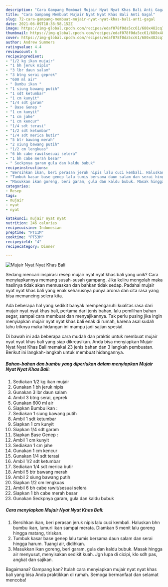 ```yaml
---
description: "Cara Gampang Membuat Mujair Nyat Nyat Khas Bali Anti Gagal"
title: "Cara Gampang Membuat Mujair Nyat Nyat Khas Bali Anti Gagal"
slug: 72-cara-gampang-membuat-mujair-nyat-nyat-khas-bali-anti-gagal
date: 2021-06-09T18:38:58.152Z
image: https://img-global.cpcdn.com/recipes/edaf078f0da5cc61/680x482cq70/mujair-nyat-nyat-khas-bali-foto-resep-utama.jpg
thumbnail: https://img-global.cpcdn.com/recipes/edaf078f0da5cc61/680x482cq70/mujair-nyat-nyat-khas-bali-foto-resep-utama.jpg
cover: https://img-global.cpcdn.com/recipes/edaf078f0da5cc61/680x482cq70/mujair-nyat-nyat-khas-bali-foto-resep-utama.jpg
author: Andrew Summers
ratingvalue: 4.4
reviewcount: 6
recipeingredient:
- "1/2 kg ikan mujair"
- "1 bh jeruk nipis"
- "3 lbr daun salam"
- "3 btng serai geprek"
- "600 ml air"
- " Bumbu ikan "
- "1 siung bawang putih"
- "1 sdt ketumbar"
- "1 cm kunyit"
- "1/4 sdt garam"
- " Base Genep "
- "1 cm kunyit"
- "1 cm jahe"
- "1 cm kencur"
- "1/4 sdt terasi"
- "1/2 sdt ketumbar"
- "1/4 sdt merica butir"
- "5 btr bawang merah"
- "2 siung bawang putih"
- "1/2 cm lengkuas"
- "6 bh cabe rawitsesuai selera"
- "1 bh cabe merah besar"
- " Seckpnya garam gula dan kaldu bubuk"
recipeinstructions:
- "Bersihkan ikan, beri perasan jeruk nipis lalu cuci kembali. Haluskan bhn bumbu ikan, lumuri ikan sampai merata. Diamkan 5 menit lalu goreng hingga matang, tiriskan."
- "Tumbuk kasar base genep lalu tumis bersama daun salam dan serai hingga harum. Tuangi air, didihkan."
- "Masukkan ikan goreng, beri garam, gula dan kaldu bubuk. Masak hingga air menyusut, menyisakan sedikit kuah. Jgn lupa di cicipi, klo sdh pas, angkat dan sajikan."
categories:
- Resep
tags:
- mujair
- nyat
- nyat

katakunci: mujair nyat nyat 
nutrition: 246 calories
recipecuisine: Indonesian
preptime: "PT11M"
cooktime: "PT53M"
recipeyield: "4"
recipecategory: Dinner

---
```



![Mujair Nyat Nyat Khas Bali](https://img-global.cpcdn.com/recipes/edaf078f0da5cc61/680x482cq70/mujair-nyat-nyat-khas-bali-foto-resep-utama.jpg)

Sedang mencari inspirasi resep mujair nyat nyat khas bali yang unik? Cara menyiapkannya memang susah-susah gampang. Jika keliru mengolah maka hasilnya tidak akan memuaskan dan bahkan tidak sedap. Padahal mujair nyat nyat khas bali yang enak seharusnya punya aroma dan cita rasa yang bisa memancing selera kita.

Ada beberapa hal yang sedikit banyak mempengaruhi kualitas rasa dari mujair nyat nyat khas bali, pertama dari jenis bahan, lalu pemilihan bahan segar, sampai cara membuat dan menyajikannya. Tak perlu pusing jika ingin menyiapkan mujair nyat nyat khas bali enak di rumah, karena asal sudah tahu triknya maka hidangan ini mampu jadi sajian spesial.




Di bawah ini ada beberapa cara mudah dan praktis untuk membuat mujair nyat nyat khas bali yang siap dikreasikan. Anda bisa menyiapkan Mujair Nyat Nyat Khas Bali memakai 23 jenis bahan dan 3 langkah pembuatan. Berikut ini langkah-langkah untuk membuat hidangannya.

<!--inarticleads1-->

##### Bahan-bahan dan bumbu yang diperlukan dalam menyiapkan Mujair Nyat Nyat Khas Bali:

1. Sediakan 1/2 kg ikan mujair
1. Gunakan 1 bh jeruk nipis
1. Gunakan 3 lbr daun salam
1. Ambil 3 btng serai, geprek
1. Gunakan 600 ml air
1. Siapkan  Bumbu ikan :
1. Sediakan 1 siung bawang putih
1. Ambil 1 sdt ketumbar
1. Siapkan 1 cm kunyit
1. Siapkan 1/4 sdt garam
1. Siapkan  Base Genep :
1. Ambil 1 cm kunyit
1. Sediakan 1 cm jahe
1. Gunakan 1 cm kencur
1. Gunakan 1/4 sdt terasi
1. Ambil 1/2 sdt ketumbar
1. Sediakan 1/4 sdt merica butir
1. Ambil 5 btr bawang merah
1. Ambil 2 siung bawang putih
1. Siapkan 1/2 cm lengkuas
1. Ambil 6 bh cabe rawit/sesuai selera
1. Siapkan 1 bh cabe merah besar
1. Gunakan  Seckpnya garam, gula dan kaldu bubuk




<!--inarticleads2-->

##### Cara menyiapkan Mujair Nyat Nyat Khas Bali:

1. Bersihkan ikan, beri perasan jeruk nipis lalu cuci kembali. Haluskan bhn bumbu ikan, lumuri ikan sampai merata. Diamkan 5 menit lalu goreng hingga matang, tiriskan.
1. Tumbuk kasar base genep lalu tumis bersama daun salam dan serai hingga harum. Tuangi air, didihkan.
1. Masukkan ikan goreng, beri garam, gula dan kaldu bubuk. Masak hingga air menyusut, menyisakan sedikit kuah. Jgn lupa di cicipi, klo sdh pas, angkat dan sajikan.




Bagaimana? Gampang kan? Itulah cara menyiapkan mujair nyat nyat khas bali yang bisa Anda praktikkan di rumah. Semoga bermanfaat dan selamat mencoba!
